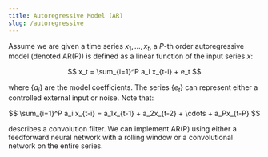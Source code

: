 ```yaml
---
title: Autoregressive Model (AR)
slug: /autoregressive
---
```

Assume we are given a time series $x_1,\ldots,x_t$, a $P$-th order autoregressive model (denoted AR(P)) is defined as a linear function of the input series $x$:

$$
x_t = \sum_{i=1}^P a_i x_{t-i} + e_t
$$

where $\{a_i\}$ are the model coefficients. The series $\{e_t\}$ can represent either a controlled external input or noise. Note that:

$$
\sum_{i=1}^P a_i x_{t-i} = a_1x_{t-1} + a_2x_{t-2} + \cdots + a_Px_{t-P}
$$

describes a convolution filter. We can implement AR(P) using either a feedforward neural network with a rolling window or a convolutional network on the entire series.
